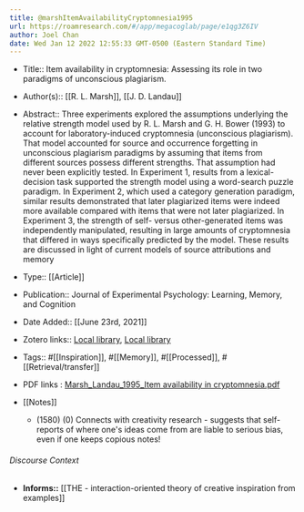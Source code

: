 ```yaml
---
title: @marshItemAvailabilityCryptomnesia1995
url: https://roamresearch.com/#/app/megacoglab/page/e1qg3Z6IV
author: Joel Chan
date: Wed Jan 12 2022 12:55:33 GMT-0500 (Eastern Standard Time)
---
```


- Title:: Item availability in cryptomnesia: Assessing its role in two paradigms of unconscious plagiarism.
- Author(s):: [[R. L. Marsh]], [[J. D. Landau]]
- Abstract:: Three experiments explored the assumptions underlying the relative strength model used by R. L. Marsh and G. H. Bower (1993) to account for laboratory-induced cryptomnesia (unconscious plagiarism). That model accounted for source and occurrence forgetting in unconscious plagiarism paradigms by assuming that items from different sources possess different strengths. That assumption had never been explicitly tested. In Experiment 1, results from a lexical-decision task supported the strength model using a word-search puzzle paradigm. In Experiment 2, which used a category generation paradigm, similar results demonstrated that later plagiarized items were indeed more available compared with items that were not later plagiarized. In Experiment 3, the strength of self- versus other-generated items was independently manipulated, resulting in large amounts of cryptomnesia that differed in ways specifically predicted by the model. These results are discussed in light of current models of source attributions and memory
- Type:: [[Article]]
- Publication:: Journal of Experimental Psychology: Learning, Memory, and Cognition
- Date Added:: [[June 23rd, 2021]]
- Zotero links:: [Local library](zotero://select/groups/2451508/items/PLS38GT7), [Local library](https://www.zotero.org/groups/2451508/items/PLS38GT7)
- Tags:: #[[Inspiration]], #[[Memory]], #[[Processed]], #[[Retrieval/transfer]]
- PDF links : [Marsh_Landau_1995_Item availability in cryptomnesia.pdf](zotero://open-pdf/groups/2451508/items/N9KVYTLM)
- [[Notes]]

    - (1580) (0) Connects with creativity research - suggests that self-reports of where one&apos;s ideas come from are liable to serious bias, even if one keeps copious notes!

###### Discourse Context

- **Informs::** [[THE - interaction-oriented theory of creative inspiration from examples]]
